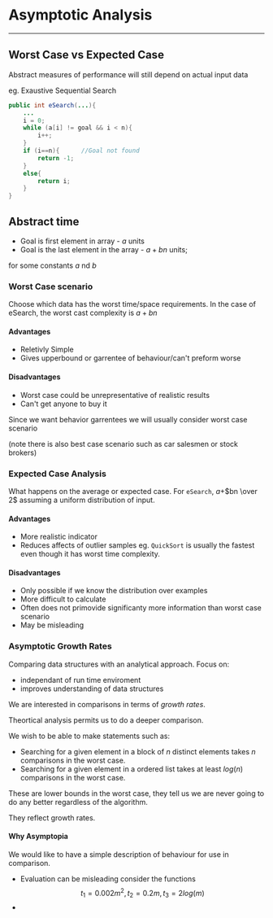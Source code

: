# Asymptotic Analysis
---
## Worst Case vs Expected Case

Abstract measures of performance will still depend on actual input data


eg. Exaustive Sequential Search
```java
public int eSearch(...){
    ...
    i = 0;
    while (a[i] != goal && i < n){
        i++;
    }
    if (i==n){      //Goal not found
        return -1;
    }
    else{
        return i;
    }
}
```
## Abstract time

- Goal is first element in array - $a$ units
- Goal is the last element in the array - $a + bn$ units;

for some constants $a$ nd $b$

### Worst Case scenario

Choose which data has the worst time/space requirements.
In the case of eSearch, the worst cast complexity is $a+bn$

#### Advantages

- Reletivly Simple
- Gives upperbound or garrentee of behaviour/can't preform worse
  

#### Disadvantages

- Worst case could be unrepresentative of realistic results
- Can't get anyone to buy it

Since we want behavior garrentees we will usually consider worst case scenario

(note there is also best case scenario such as car salesmen or stock brokers)

### Expected Case Analysis

What happens on the average or expected case.
For `eSearch`, $a+$$bn \over 2$ assuming a uniform distribution of input.

#### Advantages
- More realistic indicator
- Reduces affects of outlier samples
eg. `QuickSort` is usually the fastest even though it has worst time complexity.

#### Disadvantages

- Only possible if we know the distribution over examples
- More difficult to calculate
- Often does not primovide significanty more information than worst case scenario
- May be misleading

### Asymptotic Growth Rates
Comparing data structures with an analytical approach.
Focus on:
- independant of run time enviroment
- improves understanding of data structures
  
We are interested in comparisons in terms of *growth rates*.

Theortical analysis permits us to do a deeper comparison.

We wish to be able to make statements such as:
- Searching for a given element in a block of $n$ distinct elements takes $n$ comparisons in the worst case.
- Searching for a given element in a ordered list takes at least $log(n)$ comparisons in the worst case.

These are lower bounds in the worst case, they tell us we are never going to do any better regardless of the algorithm.

They reflect growth rates.

#### Why Asymptopia

We would like to have a simple description of behaviour for use in comparison.

- Evaluation can be misleading consider the functions $$t_1 = 0.002m^2, t_2 = 0.2m, t_3 = 2log(m)$$ 
- 